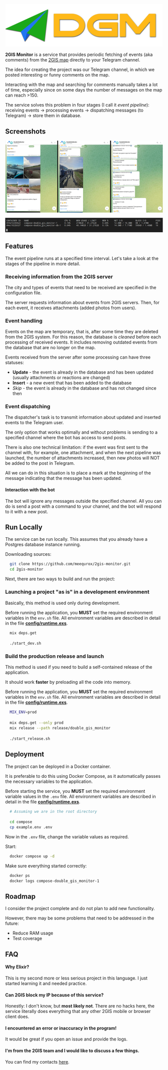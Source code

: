 ![Logo](.github/images/logo-01.png)

**2GIS Monitor** is a service that provides periodic fetching of events (aka comments)
from the [2GIS map](https://2gis.ru) directly to your Telegram channel.

The idea for creating the project was our Telegram channel, in which we posted interesting or funny comments on the map.

Interacting with the map and searching for comments manually takes a lot of time, especially since on some days
the number of messages on the map can reach >150.

The service solves this problem in four stages (I call it *event pipeline*):
receiving events -> processing events -> dispatching messages (to Telegram) -> store them in database.

## Screenshots

![Telegram Screenshot](.github/images/telegram-01.png)

![Docker stats](.github/images/docker-01.png)

## Features

The event pipeline runs at a specified time interval. Let's take a look at the stages of the pipeline in more detail.

### Receiving information from the 2GIS server

The city and types of events that need to be received are specified in the configuration file.

The server requests information about events from 2GIS servers. Then, for each event, it receives attachments
(added photos from users).

### Event handling

Events on the map are temporary, that is, after some time they are deleted from the 2GIS system.
For this reason, the database is *cleaned* before each processing of received events.
It includes removing outdated events from the database that are no longer on the map.

Events received from the server after some processing can have three statuses:

- **Update** - the event is already in the database and has been updated (usually attachments or reactions are changed)
- **Insert** - a new event that has been added to the database
- *Skip* - the event is already in the database and has not changed since then

### Event dispatching

The dispatcher's task is to transmit information about updated and inserted events to the Telegram user.

The only option that works optimally and without problems is sending to a specified channel where the bot has access
to send posts.

There is also one technical limitation: if the event was first sent to the channel with, for example, one attachment,
and when the next pipeline was launched, the number of attachments increased,
then new photos will NOT be added to the post in Telegram.

All we can do in this situation is to place a mark at the beginning of the message indicating that the message
has been updated.

#### Interaction with the bot

The bot will ignore any messages outside the specified channel.
All you can do is send a post with a command to your channel, and the bot will respond to it with a new post.

## Run Locally

The service can be run locally.
This assumes that you already have a Postgres database instance running.

Downloading sources:

```bash
  git clone https://github.com/meequrox/2gis-monitor.git
  cd 2gis-monitor
```

Next, there are two ways to build and run the project:

### Launching a project "as is" in a development environment

Basically, this method is used only during development.

Before running the application, you **MUST** set the required environment variables in the `env.sh` file.
All environment variables are described in detail in the file **[config/runtime.exs](config/runtime.exs)**.

```bash
  mix deps.get

  ./start_dev.sh
```

### Build the production release and launch

This method is used if you need to build a self-contained release of the application.

It should work **faster** by preloading all the code into memory.

Before running the application, you **MUST** set the required environment variables in the `env.sh` file.
All environment variables are described in detail in the file **[config/runtime.exs](config/runtime.exs)**.

```bash
  MIX_ENV=prod

  mix deps.get --only prod
  mix release --path release/double_gis_monitor

  ./start_release.sh
```

## Deployment

The project can be deployed in a Docker container.

It is preferable to do this using Docker Compose, as it automatically passes the necessary variables to the application.

Before starting the service, you **MUST** set the required environment variable values ​​in the `.env` file.
All environment variables are described in detail in the file **[config/runtime.exs](config/runtime.exs)**.

```bash
  # Assuming we are in the root directory

  cd compose
  cp example.env .env
```

Now in the `.env` file, change the variable values ​​as required.

Start:

```bash
  docker compose up -d
```

Make sure everything started correctly:

```bash
  docker ps
  docker logs compose-double_gis_monitor-1
```

## Roadmap

I consider the project complete and do not plan to add new functionality.

However, there may be some problems that need to be addressed in the future:

- Reduce RAM usage
- Test coverage

## FAQ

#### Why Elixir?

This is my second more or less serious project in this language. I just started learning it and needed practice.

#### Can 2GIS block my IP because of this service?

Honestly: I don't know, but **most likely not**.
There are no hacks here, the service literally does everything that any other 2GIS mobile or browser client does.

#### I encountered an error or inaccuracy in the program!

It would be great if you open an issue and provide the logs.

#### I'm from the 2GIS team and I would like to discuss a few things.

You can find my contacts [here](https://github.com/meequrox#contacts).
